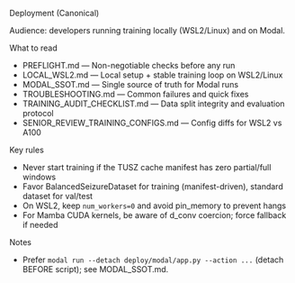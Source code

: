 Deployment (Canonical)

Audience: developers running training locally (WSL2/Linux) and on Modal.

What to read

- PREFLIGHT.md — Non-negotiable checks before any run
- LOCAL_WSL2.md — Local setup + stable training loop on WSL2/Linux
- MODAL_SSOT.md — Single source of truth for Modal runs
- TROUBLESHOOTING.md — Common failures and quick fixes
 - TRAINING_AUDIT_CHECKLIST.md — Data split integrity and evaluation protocol
 - SENIOR_REVIEW_TRAINING_CONFIGS.md — Config diffs for WSL2 vs A100

Key rules

- Never start training if the TUSZ cache manifest has zero partial/full windows
- Favor BalancedSeizureDataset for training (manifest-driven), standard dataset for val/test
- On WSL2, keep `num_workers=0` and avoid pin_memory to prevent hangs
- For Mamba CUDA kernels, be aware of d_conv coercion; force fallback if needed

Notes
- Prefer `modal run --detach deploy/modal/app.py --action ...` (detach BEFORE script); see MODAL_SSOT.md.


